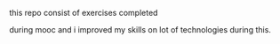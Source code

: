 this repo consist of exercises completed  

during mooc and i improved my skills on lot of technologies during this.
